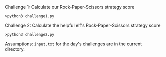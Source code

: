 Challenge 1: Calculate our Rock-Paper-Scissors strategy score

`>python3 challenge1.py`

Challenge 2: Calculate the helpful elf's Rock-Paper-Scissors strategy score

`>python3 challenge2.py`


Assumptions:
`input.txt` for the day's challenges are in the current directory.

